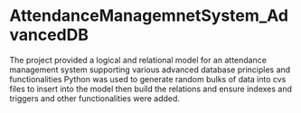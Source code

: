 # AttendanceManagemnetSystem_AdvancedDB
The project provided a logical and relational model for an attendance management system supporting various advanced database principles and functionalities
Python was used to generate random bulks of data into cvs files to insert into the model then build the relations and ensure indexes and triggers and other functionalities were added.
